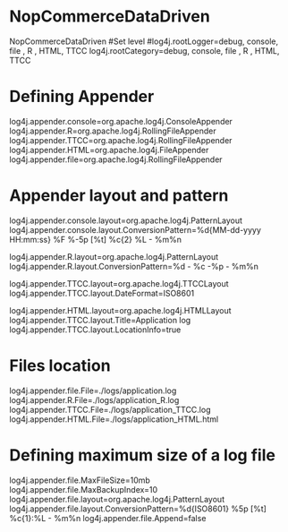 # NopCommerceDataDriven
NopCommerceDataDriven
#Set level
#log4j.rootLogger=debug, console, file , R , HTML, TTCC
log4j.rootCategory=debug, console, file , R , HTML, TTCC

# Defining Appender
log4j.appender.console=org.apache.log4j.ConsoleAppender  
log4j.appender.R=org.apache.log4j.RollingFileAppender 
log4j.appender.TTCC=org.apache.log4j.RollingFileAppender
log4j.appender.HTML=org.apache.log4j.FileAppender
log4j.appender.file=org.apache.log4j.RollingFileAppender
  
# Appender layout and pattern  
log4j.appender.console.layout=org.apache.log4j.PatternLayout
log4j.appender.console.layout.ConversionPattern=%d{MM-dd-yyyy HH:mm:ss} %F %-5p [%t] %c{2} %L - %m%n

log4j.appender.R.layout=org.apache.log4j.PatternLayout
log4j.appender.R.layout.ConversionPattern=%d - %c -%p - %m%n

log4j.appender.TTCC.layout=org.apache.log4j.TTCCLayout
log4j.appender.TTCC.layout.DateFormat=ISO8601

log4j.appender.HTML.layout=org.apache.log4j.HTMLLayout
log4j.appender.TTCC.layout.Title=Application log
log4j.appender.TTCC.layout.LocationInfo=true
  

# Files location
log4j.appender.file.File=./logs/application.log
log4j.appender.R.File=./logs/application_R.log
log4j.appender.TTCC.File=./logs/application_TTCC.log
log4j.appender.HTML.File=./logs/application_HTML.html
  
# Defining maximum size of a log file
log4j.appender.file.MaxFileSize=10mb 
log4j.appender.file.MaxBackupIndex=10
log4j.appender.file.layout=org.apache.log4j.PatternLayout  
log4j.appender.file.layout.ConversionPattern=%d{ISO8601} %5p [%t] %c{1}:%L - %m%n
log4j.appender.file.Append=false
